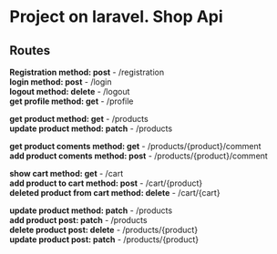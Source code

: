 <h1>Project on laravel. Shop Api</h1>

<h2>Routes</h2>

<b>Registration method: post</b> - /registration<br>
<b>login method: post</b> - /login<br>
<b>logout method: delete</b> - /logout<br>
<b>get profile method: get</b> - /profile<br>

<b>get product method: get</b> - /products<br>
<b>update product method: patch</b> - /products<br>

<b>get product coments method: get</b> - /products/{product}/comment<br>
<b>add product coments method: post</b> - /products/{product}/comment<br>

<b>show cart method: get</b> - /cart<br>
<b>add product to cart method: post</b> - /cart/{product}<br>
<b>deleted product from cart method: delete</b> - /cart/{cart}<br>

<b>update product method: patch</b> - /products<br>
<b>add product post: patch</b> - /products<br>
<b>delete product post: delete</b> - /products/{product}<br>
<b>update product post: patch</b> - /products/{product}<br>







